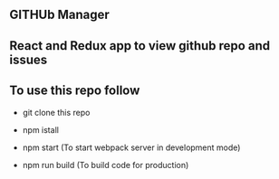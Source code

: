 GITHUb Manager
---------------

## React and Redux app to view github repo and issues

## To use this repo follow

 - git clone this repo

 - npm istall

 - npm start   (To start webpack server in development mode)

 - npm run build   (To build code for production)

